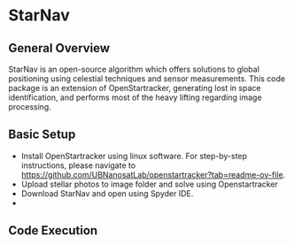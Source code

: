 # StarNav

## General Overview
StarNav is an open-source algorithm which offers solutions to global positioning using celestial techniques and sensor measurements. This code package is an extension of OpenStartracker, generating lost in space identification, and performs most of the heavy lifting regarding image processing.

## Basic Setup
- Install OpenStartracker using linux software. For step-by-step instructions, please navigate to https://github.com/UBNanosatLab/openstartracker?tab=readme-ov-file.
- Upload stellar photos to image folder and solve using Openstartracker
- Download StarNav and open using Spyder IDE. 
- 

## Code Execution 
